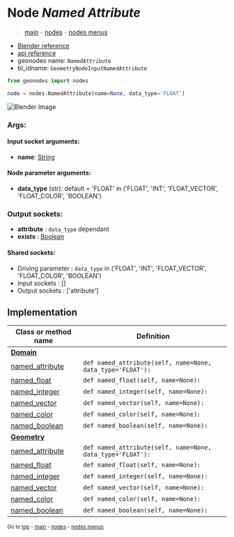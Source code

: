 # Node *Named Attribute*

> [main](../index.md) - [nodes](nodes.md) - [nodes menus](nodes_menus.md)

- [Blender reference](https://docs.blender.org/manual/en/latest/modeling/geometry_nodes/input/named_attribute.html)
- [api reference](https://docs.blender.org/api/current/bpy.types.GeometryNodeInputNamedAttribute.html)
- geonodes name: `NamedAttribute`
- bl_idname: `GeometryNodeInputNamedAttribute`

```python
from geonodes import nodes

node = nodes.NamedAttribute(name=None, data_type='FLOAT')
```

![Blender Image](https://docs.blender.org/manual/en/latest/_images/node-types_GeometryNodeInputNamedAttribute.webp)

### Args:

#### Input socket arguments:

- **name**: [String](String.md)

#### Node parameter arguments:

- **data_type** (str): default = 'FLOAT' in ('FLOAT', 'INT', 'FLOAT_VECTOR', 'FLOAT_COLOR', 'BOOLEAN')

### Output sockets:

- **attribute** : ``data_type`` dependant
- **exists** : [Boolean](Boolean.md)

#### Shared sockets:

- Driving parameter : ``data_type`` in ('FLOAT', 'INT', 'FLOAT_VECTOR', 'FLOAT_COLOR', 'BOOLEAN')
- Input sockets  : []
- Output sockets : ['attribute']
## Implementation

| Class or method name | Definition |
|----------------------|------------|
| **[Domain](Domain.md)** |
| [named_attribute](Domain.md#named_attribute) | `def named_attribute(self, name=None, data_type='FLOAT'):` |
| [named_float](Domain.md#named_float) | `def named_float(self, name=None):` |
| [named_integer](Domain.md#named_integer) | `def named_integer(self, name=None):` |
| [named_vector](Domain.md#named_vector) | `def named_vector(self, name=None):` |
| [named_color](Domain.md#named_color) | `def named_color(self, name=None):` |
| [named_boolean](Domain.md#named_boolean) | `def named_boolean(self, name=None):` |
| **[Geometry](Geometry.md)** |
| [named_attribute](Geometry.md#named_attribute) | `def named_attribute(self, name=None, data_type='FLOAT'):` |
| [named_float](Geometry.md#named_float) | `def named_float(self, name=None):` |
| [named_integer](Geometry.md#named_integer) | `def named_integer(self, name=None):` |
| [named_vector](Geometry.md#named_vector) | `def named_vector(self, name=None):` |
| [named_color](Geometry.md#named_color) | `def named_color(self, name=None):` |
| [named_boolean](Geometry.md#named_boolean) | `def named_boolean(self, name=None):` |

<sub>Go to [top](#node-Named-Attribute) - [main](../index.md) - [nodes](nodes.md) - [nodes menus](nodes_menus.md)</sub>

